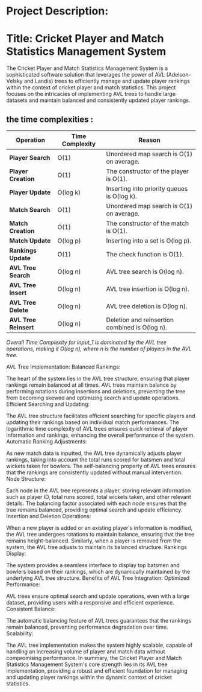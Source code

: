 
# Project Description:
# Title: Cricket Player and Match Statistics Management System

The Cricket Player and Match Statistics Management System is a sophisticated software solution that leverages the power of AVL (Adelson-Velsky and Landis) trees to efficiently manage and update player rankings within the context of cricket player and match statistics. This project focuses on the intricacies of implementing AVL trees to handle large datasets and maintain balanced and consistently updated player rankings.

## the time complexities : 
| **Operation**        | **Time Complexity** | **Reason**                                               |
|----------------------|----------------------|----------------------------------------------------------|
| **Player Search**    | O(1)                 | Unordered map search is O(1) on average.                |
| **Player Creation**  | O(1)                 | The constructor of the player is O(1).                  |
| **Player Update**    | O(log k)             | Inserting into priority queues is O(log k).             |
| **Match Search**     | O(1)                 | Unordered map search is O(1) on average.                |
| **Match Creation**   | O(1)                 | The constructor of the match is O(1).                   |
| **Match Update**     | O(log p)             | Inserting into a set is O(log p).                        |
| **Rankings Update**  | O(1)                 | The check function is O(1).                             |
| **AVL Tree Search**  | O(log n)             | AVL tree search is O(log n).                            |
| **AVL Tree Insert**  | O(log n)             | AVL tree insertion is O(log n).                         |
| **AVL Tree Delete**  | O(log n)             | AVL tree deletion is O(log n).                          |
| **AVL Tree Reinsert**| O(log n)             | Deletion and reinsertion combined is O(log n).          |

*Overall Time Complexity for input_1 is dominated by the AVL tree operations, making it O(log n), where n is the number of players in the AVL tree.*




AVL Tree Implementation:
Balanced Rankings:

The heart of the system lies in the AVL tree structure, ensuring that player rankings remain balanced at all times.
AVL trees maintain balance by performing rotations during insertions and deletions, preventing the tree from becoming skewed and optimizing search and update operations.
Efficient Searching and Updating:

The AVL tree structure facilitates efficient searching for specific players and updating their rankings based on individual match performances.
The logarithmic time complexity of AVL trees ensures quick retrieval of player information and rankings, enhancing the overall performance of the system.
Automatic Ranking Adjustments:

As new match data is inputted, the AVL tree dynamically adjusts player rankings, taking into account the total runs scored for batsmen and total wickets taken for bowlers.
The self-balancing property of AVL trees ensures that the rankings are consistently updated without manual intervention.
Node Structure:

Each node in the AVL tree represents a player, storing relevant information such as player ID, total runs scored, total wickets taken, and other relevant details.
The balancing factor associated with each node ensures that the tree remains balanced, providing optimal search and update efficiency.
Insertion and Deletion Operations:

When a new player is added or an existing player's information is modified, the AVL tree undergoes rotations to maintain balance, ensuring that the tree remains height-balanced.
Similarly, when a player is removed from the system, the AVL tree adjusts to maintain its balanced structure.
Rankings Display:

The system provides a seamless interface to display top batsmen and bowlers based on their rankings, which are dynamically maintained by the underlying AVL tree structure.
Benefits of AVL Tree Integration:
Optimized Performance:

AVL trees ensure optimal search and update operations, even with a large dataset, providing users with a responsive and efficient experience.
Consistent Balance:

The automatic balancing feature of AVL trees guarantees that the rankings remain balanced, preventing performance degradation over time.
Scalability:

The AVL tree implementation makes the system highly scalable, capable of handling an increasing volume of player and match data without compromising performance.
In summary, the Cricket Player and Match Statistics Management System's core strength lies in its AVL tree implementation, providing a robust and efficient foundation for managing and updating player rankings within the dynamic context of cricket statistics.




